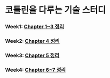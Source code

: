 # 코틀린을 다루는 기술 스터디
### Week1: [Chapter 1~3 정리](src/main/resources/readme/Week1.md)
### Week2: [Chapter 4 정리](src/main/resources/readme/Week2.md)
### Week3: [Chapter 5 정리](src/main/resources/readme/Week3.md)
### Week4: [Chapter 6~7 정리](src/main/resources/readme/Week4.md)
